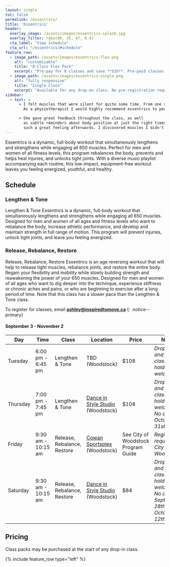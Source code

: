 ```yaml
---
layout: single
toc: false
permalink: /essentrics/
title: 'Essentrics'
header:
  overlay_image: /assets/images/essentrics-splash.jpg
  overlay_filter: rgba(00, 35, 67, 0.4)
  cta_label: "View schedule"
  cta_url: "/essentrics/#schedule"
feature_row:
  - image_path: /assets/images/essentrics-flex.png
    alt: "customizable"
    title: "8-Class Flex Pack"
    excerpt: "Pre-pay for 8 classes and save **$16**. Pre-paid classes can be applied to any drop-in class at any time."
  - image_path: /assets/images/essentrics-single.png
    alt: "fully responsive"
    title: "Single Class"
    excerpt: "Available for any drop-on class. No pre-registration required."
sidebar:
  - text: > 
      > I felt muscles that were silent for quite some time. From one session I feel more energized!
        As a physiotherapist I would highly recommend essentrics to people. **-- Parise**

      > She gave great feedback throughout the class, as well
        as subtle reminders about body position at just the right times throughout. It was
        such a great feeling afterwards. I discovered muscles I didn't even realize I had! **-- David**
---
```


Essentrics is a dynamic, full-body workout that simultaneously lengthens and strengthens while engaging all 650 muscles. Perfect for men and women of all fitness levels, this program rebalances the body, prevents and helps heal injuries, and unlocks tight joints. With a diverse music playlist accompanying each routine, this low-impact, equipment-free workout leaves you feeling energized, youthful, and healthy.

## Schedule

### Lengthen & Tone

Lengthen & Tone Essentrics is a dynamic, full-body workout that simultaneously lengthens and strengthens while engaging all 650 muscles. Designed for men and women of all ages and fitness levels who want to rebalance the body, increase athletic performance, and develop and maintain strength in full range of motion. This program will prevent injuries, unlock tight joints, and leave you feeling energized.

### Release, Rebalance, Restore

Release, Rebalance, Restore Essentrics is an age reversing workout that will help to release tight muscles, rebalance joints, and restore the entire body. Regain your flexibility and mobility while slowly building strength and reawakening the power of your 650 muscles. Designed for men and women of all ages who want to dig deeper into the technique, experience stiffness or chronic aches and pains, or who are beginning to exercise after a long period of time. Note that this class has a slower pace than the Lengthen & Tone class.

To register for classes, email **[ashley@inspiredtomove.ca](mailto:ashley@inspiredtomove.ca)**
{: .notice--primary}

#### September 3 - November 2

| Day |Time | Class | Location | Price | Notes
| --- |---- | ----- | -------- | ----- | -----
| Tuesday | 6:00 pm - 6:45 pm | Lengthen & Tone | TBD (Woodstock) | $108 | *Drop-ins and flex class pass holders welcome*
| Thursday | 7:00 pm - 7:45 pm | Lengthen & Tone | [Dance in Style Studio](https://dancewoodstock.com/) (Woodstock) | $108 | *Drop-ins and flex class pass holders welcome; No class October 31st*
| Friday | 9:30 am - 10:15 am | Release, Rebalance, Restore | [Cowan Sportsplex](https://facilities.cityofwoodstock.ca/Home/Detail?Id=d313e804-0975-49bf-92bf-739e8b851642) (Woodstock) | See City of Woodstock Program Guide | *Registration required via City of Woodstock*
| Saturday | 9:30 am - 10:15 am | Release, Rebalance, Restore | [Dance in Style Studio](https://dancewoodstock.com/) (Woodstock) | $84 | *Drop-ins and flex class pass holders welcome; No classes September 28th or October 12th* 

## Pricing

Class packs may be purchased at the start of any drop-in class.

{% include feature_row type="left" %}

